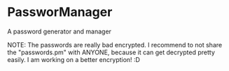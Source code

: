 # PassworManager
A password generator and manager

NOTE: The passwords are really bad encrypted. I recommend to not share the "passwords.pm" with ANYONE, because it can get decrypted pretty easily. I am working on a better encryption! :D

